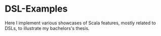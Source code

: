 # DSL-Examples #

Here I implement various showcases of Scala features, mostly related to DSLs, to
illustrate my bachelors's thesis.
